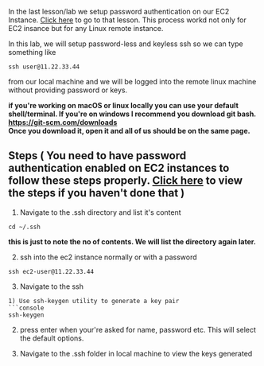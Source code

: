 In the last lesson/lab we setup password authentication on our EC2 Instance. [Click here](https://github.com/ravsau/aws-labs/blob/master/enable-password-ssh.MD) to go to that lesson.
This process workd not only for EC2 insance but for any Linux remote instance. 

In this lab, we will setup password-less and keyless ssh so we can type something like 
```console 
ssh user@11.22.33.44
``` 
from our local machine and we will be logged into the remote linux machine without providing password or keys.


**if you're working on macOS or linux locally you can use your default shell/terminal. If you're on windows I recommend you download git bash. \
https://git-scm.com/downloads \
Once you download it, open it and all of us should be on the same page.**


## Steps ( You need to have password authentication enabled on EC2 instances to follow these steps properly. [Click here](https://github.com/ravsau/aws-labs/blob/master/enable-password-ssh.MD) to view the steps if you haven't done that )

1) Navigate to the .ssh directory and list it's content 
```console
cd ~/.ssh
```

**this is just to note the no of contents. We will list the directory again later.**

2) ssh into the ec2 instance normally or with a password
```console
ssh ec2-user@11.22.33.44 
```

3) Navigate to the ssh


```
1) Use ssh-keygen utility to generate a key pair 
```console
ssh-keygen
```

2) press enter when your're asked for name, password etc. This will select the default options.

3) Navigate to the .ssh folder in local machine to view the keys generated
